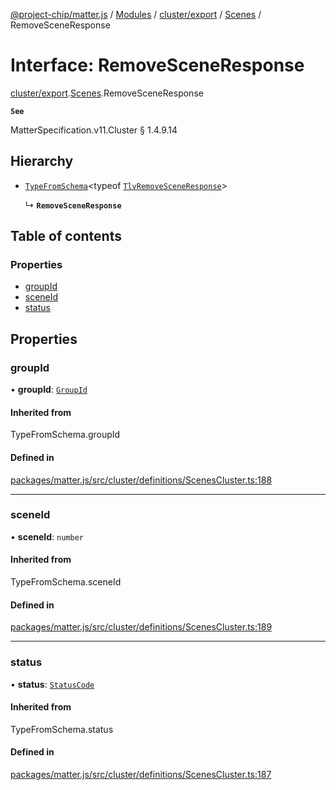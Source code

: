 [@project-chip/matter.js](../README.md) / [Modules](../modules.md) / [cluster/export](../modules/cluster_export.md) / [Scenes](../modules/cluster_export.Scenes.md) / RemoveSceneResponse

# Interface: RemoveSceneResponse

[cluster/export](../modules/cluster_export.md).[Scenes](../modules/cluster_export.Scenes.md).RemoveSceneResponse

**`See`**

MatterSpecification.v11.Cluster § 1.4.9.14

## Hierarchy

- [`TypeFromSchema`](../modules/tlv_export.md#typefromschema)\<typeof [`TlvRemoveSceneResponse`](../modules/cluster_export.Scenes.md#tlvremovesceneresponse)\>

  ↳ **`RemoveSceneResponse`**

## Table of contents

### Properties

- [groupId](cluster_export.Scenes.RemoveSceneResponse.md#groupid)
- [sceneId](cluster_export.Scenes.RemoveSceneResponse.md#sceneid)
- [status](cluster_export.Scenes.RemoveSceneResponse.md#status)

## Properties

### groupId

• **groupId**: [`GroupId`](../modules/datatype_export.md#groupid)

#### Inherited from

TypeFromSchema.groupId

#### Defined in

[packages/matter.js/src/cluster/definitions/ScenesCluster.ts:188](https://github.com/project-chip/matter.js/blob/0c058ae17fdba4c0b89b8b13c309011d51782299/packages/matter.js/src/cluster/definitions/ScenesCluster.ts#L188)

___

### sceneId

• **sceneId**: `number`

#### Inherited from

TypeFromSchema.sceneId

#### Defined in

[packages/matter.js/src/cluster/definitions/ScenesCluster.ts:189](https://github.com/project-chip/matter.js/blob/0c058ae17fdba4c0b89b8b13c309011d51782299/packages/matter.js/src/cluster/definitions/ScenesCluster.ts#L189)

___

### status

• **status**: [`StatusCode`](../enums/protocol_interaction_export.StatusCode.md)

#### Inherited from

TypeFromSchema.status

#### Defined in

[packages/matter.js/src/cluster/definitions/ScenesCluster.ts:187](https://github.com/project-chip/matter.js/blob/0c058ae17fdba4c0b89b8b13c309011d51782299/packages/matter.js/src/cluster/definitions/ScenesCluster.ts#L187)
